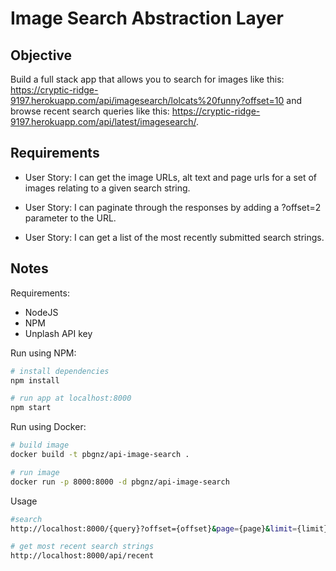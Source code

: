 # Image Search Abstraction Layer

## Objective

Build a full stack app that allows you to search for images like this: https://cryptic-ridge-9197.herokuapp.com/api/imagesearch/lolcats%20funny?offset=10 and browse recent search queries like this: https://cryptic-ridge-9197.herokuapp.com/api/latest/imagesearch/. 

## Requirements

* User Story: I can get the image URLs, alt text and page urls for a set of images relating to a given search string.

* User Story: I can paginate through the responses by adding a ?offset=2 parameter to the URL.

* User Story: I can get a list of the most recently submitted search strings.

## Notes

Requirements:
- NodeJS
- NPM
- Unplash API key

Run using NPM:
```bash
# install dependencies
npm install

# run app at localhost:8000
npm start
```
Run using Docker:
```bash
# build image
docker build -t pbgnz/api-image-search .

# run image
docker run -p 8000:8000 -d pbgnz/api-image-search
```

Usage
```bash
#search
http://localhost:8000/{query}?offset={offset}&page={page}&limit={limit}

# get most recent search strings
http://localhost:8000/api/recent

```
